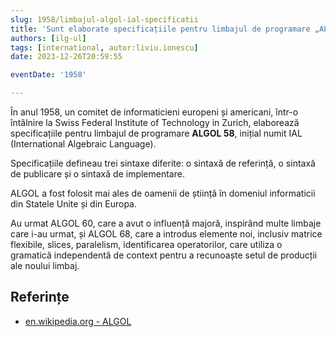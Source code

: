 ```yaml
---
slug: 1958/limbajul-algol-ial-specificatii
title: 'Sunt elaborate specificațiile pentru limbajul de programare „ALGOL 58”'
authors: [ilg-ul]
tags: [international, autor:liviu.ionescu]
date: 2023-12-26T20:59:55

eventDate: '1958'

---
```


În anul 1958, un comitet de informaticieni europeni și americani,
într-o întâlnire la Swiss Federal Institute of Technology in Zurich,
elaborează specificațiile pentru limbajul de programare
**ALGOL 58**, inițial numit
IAL (International Algebraic Language).

<!-- truncate -->

Specificațiile defineau trei sintaxe diferite: o sintaxă de referință,
o sintaxă de publicare și o sintaxă de implementare.

ALGOL a fost folosit mai ales de oamenii de știință în domeniul
informaticii din Statele Unite și din Europa.

Au urmat ALGOL 60, care a avut o influență majoră, inspirând multe limbaje
care i-au urmat, și ALGOL 68, care a introdus elemente noi, inclusiv matrice
flexibile, slices, paralelism, identificarea operatorilor, care utiliza
o gramatică independentă de context pentru a recunoaște setul de
producții ale noului limbaj.

## Referințe

- [en.wikipedia.org - ALGOL](https://en.wikipedia.org/wiki/ALGOL)
